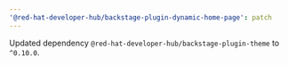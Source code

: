 ```yaml
---
'@red-hat-developer-hub/backstage-plugin-dynamic-home-page': patch
---
```


Updated dependency `@red-hat-developer-hub/backstage-plugin-theme` to `^0.10.0`.
